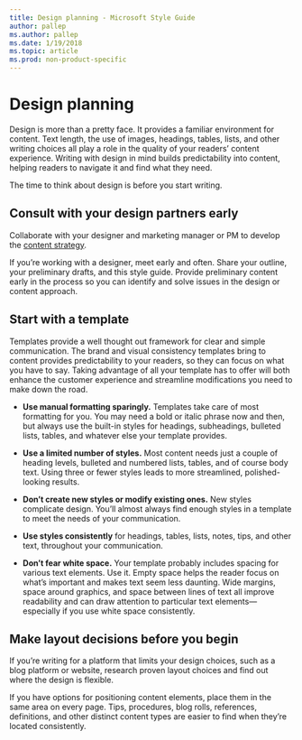 ```yaml
---
title: Design planning - Microsoft Style Guide
author: pallep
ms.author: pallep
ms.date: 1/19/2018
ms.topic: article
ms.prod: non-product-specific
---
```


# Design planning

Design is more than a pretty face. It provides a familiar environment for content. Text
length, the use of images, headings, tables, lists, and other
writing choices all play a role in the quality of your readers’
content experience. Writing with design in mind builds predictability into content, helping readers to navigate it and find what they need. 

The time to think about design is before you start writing.

## Consult with your design partners early

Collaborate with your designer and marketing manager or PM to develop the [content strategy](/style-guide/content-planning). 

If
you’re working with a designer, meet early and often. Share your
outline, your preliminary drafts, and this style guide. Provide preliminary content early in the process so you can identify and solve issues in the design or content approach.

## Start with a template

Templates
provide a well thought out framework for clear and simple
communication. The brand and visual consistency templates bring to
content provides predictability to your readers, so they can
focus on what you have to say. Taking advantage of all your
template has to offer will both enhance the customer experience and
streamline modifications you need to make down the road. 

  - **Use manual formatting sparingly.** Templates
    take care of most formatting for you. You may need a bold or
    italic phrase now and then, but always use the built-in styles for headings, subheadings, bulleted lists, tables, and whatever else your template provides.
    
  - **Use a limited number of styles.** Most
    content needs just a couple of heading levels, bulleted and
    numbered lists, tables, and of course body text. Using three or fewer
    styles leads to more streamlined, polished-looking results.
    
  - **Don’t create new styles or modify existing ones.** New
    styles complicate design. You’ll almost always find enough styles
    in a template to meet the needs of your communication.
    
  - **Use styles consistently** for headings, tables, lists, notes, tips, and other text, throughout your communication.
  
  - **Don’t fear white space.**
    Your template probably includes spacing for various text elements. Use
    it. Empty space helps the reader focus on what’s important and makes
    text seem less daunting. Wide margins, space around graphics, and space
    between lines of text all improve readability and can draw attention to
    particular text elements—especially if you use white space consistently.

## Make layout decisions before you begin

If
you’re writing for a platform that limits your design choices,
such as a blog platform or website, research proven layout choices
and find out where the design is flexible.

If
you have options for positioning content elements, place them in the
same area on every page. Tips, procedures, blog rolls, references,
definitions, and other distinct content types are easier to find when
they’re located consistently. 
